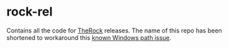 # rock-rel

Contains all the code for [TheRock](https://github.com/rocm/therock) releases. The name of this repo has been shortened to workaround this [known Windows path issue](https://github.com/ROCm/rocm-libraries/issues/2096).
